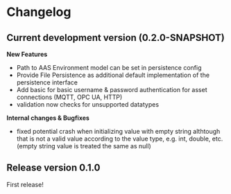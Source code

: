 # Changelog

## Current development version (0.2.0-SNAPSHOT)

**New Features**
*   Path to AAS Environment model can be set in persistence config
*   Provide File Persistence as additional default implementation of the persistence interface
*   Add basic for basic username & password authentication for asset connections (MQTT, OPC UA, HTTP)
*   validation now checks for unsupported datatypes

**Internal changes & Bugfixes**
*   fixed potential crash when initializing value with empty string althtough that is not a valid value according to the value type, e.g. int, double, etc. (empty string value is treated the same as null)

## Release version 0.1.0

First release!
